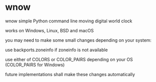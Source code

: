 # wnow
wnow simple Python command line moving digital world clock

works on Windows, Linux, BSD and macOS

you may need to make some small changes depending on your system:

use backports.zoneinfo if zoneinfo is not available

use either of COLORS or COLOR_PAIRS depending on your OS (COLOR_PAIRS for Windows)

future implementations shall make these changes automatically

